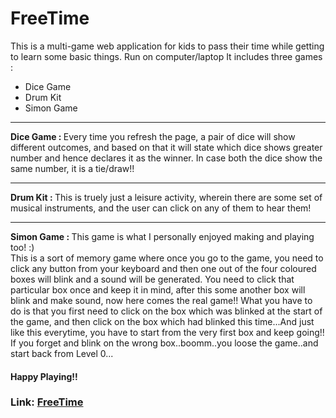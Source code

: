 # FreeTime
This is a multi-game web application for kids to pass their time while getting to learn some basic things.
Run on computer/laptop
It includes three games :
<ul>
  <li>Dice Game</li>
  <li>Drum Kit</li>
  <li>Simon Game</li>
 </ul>
 <hr>
 <strong>Dice Game : </strong>Every time you refresh the page, a pair of dice will show different outcomes, and based on that it will state which dice shows greater number and hence declares it as the winner. In case both the dice show the same number, it is a tie/draw!!
 <hr>
 <strong>Drum Kit : </strong>This is truely just a leisure activity, wherein there are some set of musical instruments, and the user can click on any of them to hear them!
 <hr>
 <strong>Simon Game : </strong>This game is what I personally enjoyed making and playing too! :) <br> This is a sort of memory game where once you go to the game, you need to click any button from your keyboard and then one out of the four coloured boxes will blink and a sound will be generated. You need to click that particular box once and keep it in mind, after this some another box will blink and make sound, now here comes the real game!! What you have to do is that you first need to click on the box which was blinked at the start of the game, and then click on the box which had blinked this time...And just like this everytime, you have to start from the very first box and keep going!! If you forget and blink on the wrong box..boomm..you loose the game..and start back from Level 0...
 <h4>Happy Playing!!</h4>
<h3>Link: <a href="https://shambhawibhure.github.io/FreeTime/FreeTime/">FreeTime</a>
